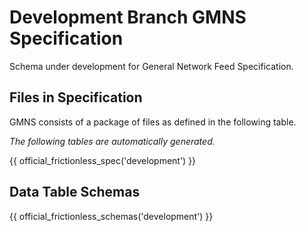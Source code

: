 # Development Branch GMNS Specification

Schema under development for General Network Feed Specification.

## Files in Specification

GMNS consists of a package of files as defined in the following table.

*The following tables are automatically generated.*

{{ official_frictionless_spec('development') }}

## Data Table Schemas

{{ official_frictionless_schemas('development') }}